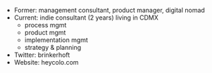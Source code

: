 - Former: management consultant, product manager, digital nomad
- Current: indie consultant (2 years) living in CDMX 
    - process mgmt
    - product mgmt
    - implementation mgmt
    - strategy & planning 
- Twitter: brinkerhoft
- Website: heycolo.com
